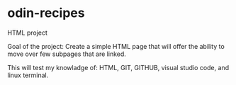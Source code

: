 # odin-recipes
HTML project

Goal of the project: Create a simple HTML page that will offer the ability to move over few subpages that are linked.

This will test my knowladge of: HTML, GIT, GITHUB, visual studio code, and linux terminal.
